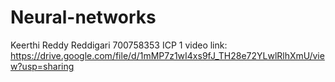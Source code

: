 # Neural-networks
Keerthi Reddy Reddigari
700758353
ICP 1 video link: https://drive.google.com/file/d/1mMP7z1wI4xs9fJ_TH28e72YLwlRlhXmU/view?usp=sharing
